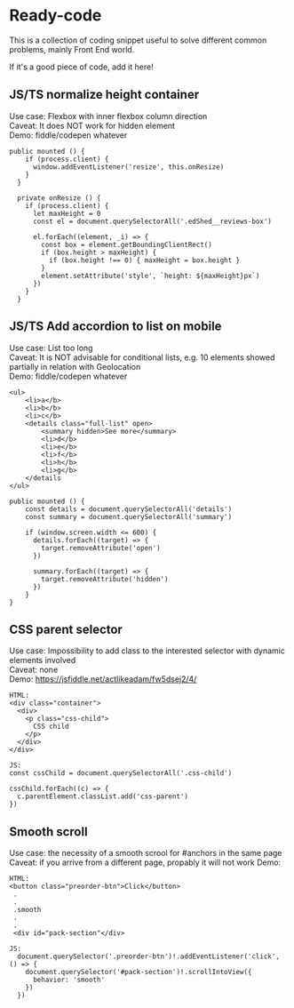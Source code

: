 # Ready-code
This is a collection of coding snippet useful to solve different common problems, mainly Front End world.

If it's a good piece of code, add it here!

## JS/TS normalize height container

Use case: Flexbox with inner flexbox column direction<br>
Caveat: It does NOT work for hidden element<br>
Demo: fiddle/codepen whatever

```
public mounted () {
    if (process.client) {
      window.addEventListener('resize', this.onResize)
    }
  }

  private onResize () {
    if (process.client) {
      let maxHeight = 0
      const el = document.querySelectorAll('.edShed__reviews-box')

      el.forEach((element, _i) => {
        const box = element.getBoundingClientRect()
        if (box.height > maxHeight) {
          if (box.height !== 0) { maxHeight = box.height }
        }
        element.setAttribute('style', `height: ${maxHeight}px`)
      })
    }
  }
```


## JS/TS Add accordion to list on mobile

Use case: List too long<br>
Caveat: It is NOT advisable for conditional lists, e.g. 10 elements showed partially in relation with Geolocation<br>
Demo: fiddle/codepen whatever

```
<ul>
    <li>a</b>
    <li>b</b>
    <li>c</b>
    <details class="full-list" open>
        <summary hidden>See more</summary>
        <li>d</b>
        <li>e</b>
        <li>f</b>
        <li>h</b>
        <li>g</b>
    </details
</ul>

public mounted () {
    const details = document.querySelectorAll('details')
    const summary = document.querySelectorAll('summary')

    if (window.screen.width <= 600) {
      details.forEach((target) => {
        target.removeAttribute('open')
      })

      summary.forEach((target) => {
        target.removeAttribute('hidden')
      })
    }
}
```


## CSS parent selector

Use case: Impossibility to add class to the interested selector with dynamic elements involved<br>
Caveat: none<br>
Demo: https://jsfiddle.net/actlikeadam/fw5dsej2/4/

```
HTML:
<div class="container">
  <div>
    <p class="css-child">
      CSS child
    </p>
  </div>
</div>

JS:
const cssChild = document.querySelectorAll('.css-child')

cssChild.forEach((c) => {
  c.parentElement.classList.add('css-parent')
})
```


## Smooth scroll

Use case: the necessity of a smooth scrool for #anchors in the same page
Caveat: if you arrive from a different page, propably it will not work
Demo:

```
HTML:
<button class="preorder-btn">Click</button>
 .
 .
 .smooth
 .
 .
 <div id="pack-section"</div>

JS:
  document.querySelector('.preorder-btn')!.addEventListener('click', () => {
    document.querySelector('#pack-section')!.scrollIntoView({
      behavior: 'smooth'
    })
  })
```
